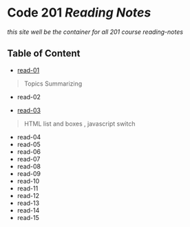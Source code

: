 # Code 201 *Reading Notes*
*this site well be the container for all 201 course reading-notes*

## Table of Content

* [read-01](https://motasemalsqoor.github.io/reading-notes/class-01) 
> Topics Summarizing

* read-02

* [read-03](https://motasemalsqoor.github.io/reading-notes/read03)
> HTML list and boxes , javascript switch 

* read-04
* read-05
* read-06
* read-07
* read-08
* read-09
* read-10
* read-11
* read-12
* read-13
* read-14
* read-15

